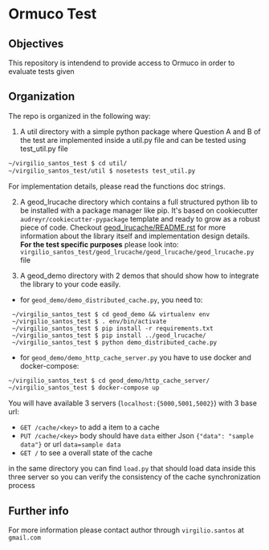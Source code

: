 # Ormuco Test

## Objectives
This repository is intendend to provide access to Ormuco in order to evaluate
tests given

## Organization
The repo is organized in the following way:
1. A util directory with a simple python package where Question A and B of the test are implemented inside a util.py file and can be tested using test_util.py file
 ```bash
 ~/virgilio_santos_test $ cd util/
 ~/virgilio_santos_test/util $ nosetests test_util.py
 ```
 For implementation details, please read the functions doc strings.

2. A geod_lrucache directory which contains a full structured python lib to be installed with a package manager like pip. It's based on cookiecutter `audreyr/cookiecutter-pypackage` template and ready to grow as a robust piece of code. Checkout [geod_lrucache/README.rst](https://github.com/virgilio/virgilio_santos_test/blob/master/geod_lrucache/README.rst) for more information about the library itself and implementation design details.
**For the test specific purposes** please look into: `virgilio_santos_test/geod_lrucache/geod_lrucache/geod_lrucache.py` file

3. A geod_demo directory with 2 demos that should show how to integrate the library to your code easily.

* for `geod_demo/demo_distributed_cache.py`, you need to:
``` ~/virgilio_santos_test $ # initialize a python3 environment of your preference
 ~/virgilio_santos_test $ cd geod_demo && virtualenv env
 ~/virgilio_santos_test $ . env/bin/activate
 ~/virgilio_santos_test $ pip install -r requirements.txt
 ~/virgilio_santos_test $ pip install ../geod_lrucache/
 ~/virgilio_santos_test $ python demo_distributed_cache.py
```

* for `geod_demo/demo_http_cache_server.py` you have to use docker and docker-compose:
```bash
~/virgilio_santos_test $ cd geod_demo/http_cache_server/
~/virgilio_santos_test $ docker-compose up
```
You will have available 3 servers (`localhost:{5000,5001,5002}`) with 3 base url:
  * `GET /cache/<key>` to add a item to a cache
  * `PUT /cache/<key>` body should have `data` either Json `{"data": "sample data"}` or url `data=sample data`
  * `GET /` to see a overall state of the cache

in the same directory you can find `load.py` that should load data inside this three server so you can verify the consistency of the cache synchronization process

## Further info
For more information please contact author through `virgilio.santos` at `gmail.com`
